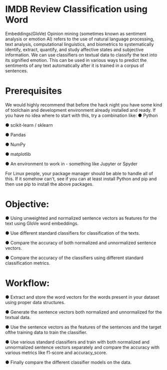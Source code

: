 # IMDB Review Classification using Word
Embeddings(GloVe)
Opinion mining (sometimes known as sentiment analysis or emotion AI) refers to the use of natural language processing, text analysis, computational linguistics,
and biometrics to systematically identify, extract, quantify, and study affective states and subjective information. We can use classifiers on textual data to classify the text into its signified emotion. This can be used in various ways to predict the sentiments of any text
automatically after it is trained in a corpus of sentences.

# Prerequisites
We would highly recommend that before the hack night you have some kind of toolchain and development environment already installed and ready. If you have no idea where to start with this, try a combination like:
● Python

● scikit-learn / sklearn

● Pandas

● NumPy

● matplotlib

● An environment to work in - something like Jupyter or Spyder

For Linux people, your package manager should be able to handle all of this. If it somehow
can't, see if you can at least install Python and pip and then use pip to install the above
packages.
# Objective:
● Using unweighted and normalized sentence vectors as features for the text using GloVe word embeddings.

● Use different standard classifiers for classification of the texts.

● Compare the accuracy of both normalized and unnormalized sentence vectors.

● Compare the accuracy of the classifiers using different standard classification metrics.

#  Workflow:
● Extract and store the word vectors for the words present in your dataset using proper data structures.

● Generate the sentence vectors both normalized and unnormalized for the
textual data.

● Use the sentence vectors as the features of the sentences and the target ofthe training data to train the classifier.

● Use various standard classifiers and train with both normalized and unnormalized sentence vectors separately and compare the accuracy with various metrics like f1-score and accuracy_score.

● Finally compare the different classifier models on the data.